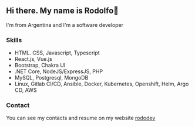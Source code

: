 ## Hi there. My name is Rodolfo👋

I'm from Argentina and I'm a software developer

### Skills 

- HTML. CSS, Javascript, Typescript
- React.js, Vue.js
- Bootstrap, Chakra UI
- .NET Core, NodeJS/ExpressJS, PHP
- MySQL, Postgresql, MongoDB
- Linux, Gitlab CI/CD, Ansible, Docker, Kubernetes, Openshift, Helm, Argo CD, AWS


### Contact

You can see my contacts and resume on my website [rododev](https://rododev.vercel.app)
